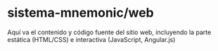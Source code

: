 # sistema-mnemonic/web

Aquí va el contenido y código fuente del sitio web, incluyendo la parte estática (HTML/CSS) e interactiva (JavaScript, Angular.js)
